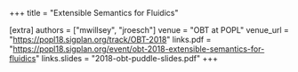 +++
title = "Extensible Semantics for Fluidics"

[extra]
authors = ["mwillsey", "jroesch"]
venue = "OBT at POPL"
venue_url = "https://popl18.sigplan.org/track/OBT-2018"
links.pdf = "https://popl18.sigplan.org/event/obt-2018-extensible-semantics-for-fluidics"
links.slides = "2018-obt-puddle-slides.pdf"
+++
